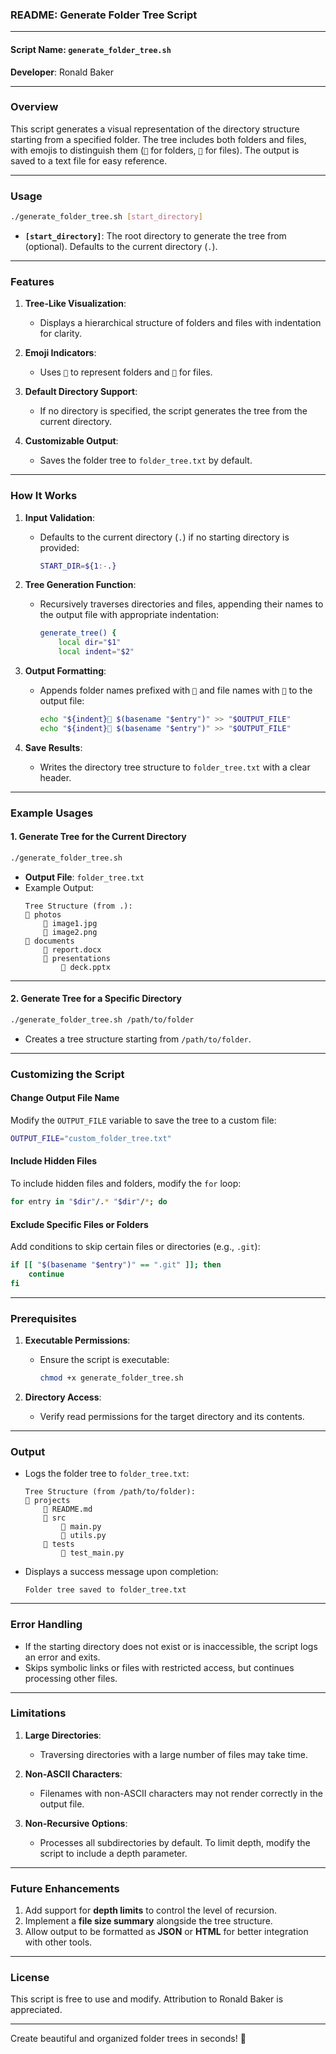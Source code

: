 ### **README: Generate Folder Tree Script**

---

#### **Script Name**: `generate_folder_tree.sh`  
**Developer**: Ronald Baker  

---

### **Overview**
This script generates a visual representation of the directory structure starting from a specified folder. The tree includes both folders and files, with emojis to distinguish them (`📂` for folders, `📄` for files). The output is saved to a text file for easy reference.

---

### **Usage**
```bash
./generate_folder_tree.sh [start_directory]
```

- **`[start_directory]`**: The root directory to generate the tree from (optional). Defaults to the current directory (`.`).  

---

### **Features**
1. **Tree-Like Visualization**:
   - Displays a hierarchical structure of folders and files with indentation for clarity.
   
2. **Emoji Indicators**:
   - Uses `📂` to represent folders and `📄` for files.

3. **Default Directory Support**:
   - If no directory is specified, the script generates the tree from the current directory.

4. **Customizable Output**:
   - Saves the folder tree to `folder_tree.txt` by default.

---

### **How It Works**
1. **Input Validation**:
   - Defaults to the current directory (`.`) if no starting directory is provided:
     ```bash
     START_DIR=${1:-.}
     ```

2. **Tree Generation Function**:
   - Recursively traverses directories and files, appending their names to the output file with appropriate indentation:
     ```bash
     generate_tree() {
         local dir="$1"
         local indent="$2"
     ```

3. **Output Formatting**:
   - Appends folder names prefixed with `📂` and file names with `📄` to the output file:
     ```bash
     echo "${indent}📂 $(basename "$entry")" >> "$OUTPUT_FILE"
     echo "${indent}📄 $(basename "$entry")" >> "$OUTPUT_FILE"
     ```

4. **Save Results**:
   - Writes the directory tree structure to `folder_tree.txt` with a clear header.

---

### **Example Usages**

#### **1. Generate Tree for the Current Directory**
```bash
./generate_folder_tree.sh
```
- **Output File**: `folder_tree.txt`  
- Example Output:
  ```
  Tree Structure (from .):
  📂 photos
      📄 image1.jpg
      📄 image2.png
  📂 documents
      📄 report.docx
      📂 presentations
          📄 deck.pptx
  ```

---

#### **2. Generate Tree for a Specific Directory**
```bash
./generate_folder_tree.sh /path/to/folder
```
- Creates a tree structure starting from `/path/to/folder`.

---

### **Customizing the Script**

#### **Change Output File Name**
Modify the `OUTPUT_FILE` variable to save the tree to a custom file:
```bash
OUTPUT_FILE="custom_folder_tree.txt"
```

#### **Include Hidden Files**
To include hidden files and folders, modify the `for` loop:
```bash
for entry in "$dir"/.* "$dir"/*; do
```

#### **Exclude Specific Files or Folders**
Add conditions to skip certain files or directories (e.g., `.git`):
```bash
if [[ "$(basename "$entry")" == ".git" ]]; then
    continue
fi
```

---

### **Prerequisites**
1. **Executable Permissions**:
   - Ensure the script is executable:
     ```bash
     chmod +x generate_folder_tree.sh
     ```

2. **Directory Access**:
   - Verify read permissions for the target directory and its contents.

---

### **Output**
- Logs the folder tree to `folder_tree.txt`:
  ```
  Tree Structure (from /path/to/folder):
  📂 projects
      📄 README.md
      📂 src
          📄 main.py
          📄 utils.py
      📂 tests
          📄 test_main.py
  ```
- Displays a success message upon completion:
  ```
  Folder tree saved to folder_tree.txt
  ```

---

### **Error Handling**
- If the starting directory does not exist or is inaccessible, the script logs an error and exits.
- Skips symbolic links or files with restricted access, but continues processing other files.

---

### **Limitations**
1. **Large Directories**:
   - Traversing directories with a large number of files may take time.

2. **Non-ASCII Characters**:
   - Filenames with non-ASCII characters may not render correctly in the output file.

3. **Non-Recursive Options**:
   - Processes all subdirectories by default. To limit depth, modify the script to include a depth parameter.

---

### **Future Enhancements**
1. Add support for **depth limits** to control the level of recursion.
2. Implement a **file size summary** alongside the tree structure.
3. Allow output to be formatted as **JSON** or **HTML** for better integration with other tools.

---

### **License**
This script is free to use and modify. Attribution to Ronald Baker is appreciated.

---

Create beautiful and organized folder trees in seconds! 🚀